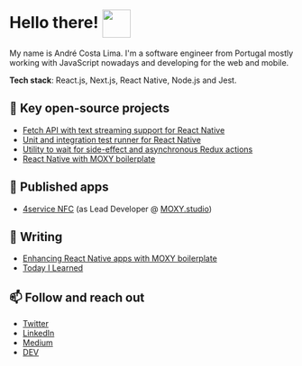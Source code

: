 # Hello there! <img align="center" src="https://emojis.slackmojis.com/emojis/images/1531849430/4246/blob-sunglasses.gif?1531849430" width="50"/>

My name is André Costa Lima. I'm a software engineer from Portugal mostly working with JavaScript nowadays and developing for the web and mobile.

**Tech stack**: React.js, Next.js, React Native, Node.js and Jest.

## 🚀 Key open-source projects

- [Fetch API with text streaming support for React Native](https://github.com/react-native-community/fetch)
- [Unit and integration test runner for React Native](https://github.com/acostalima/react-native-test-runner)
- [Utility to wait for side-effect and asynchronous Redux actions](https://github.com/moxystudio/redux-await-actions)
- [React Native with MOXY boilerplate](https://github.com/moxystudio/react-native-with-moxy)

## 🚀 Published apps

- [4service NFC](https://www.tridonic.com/com/en/products/companionsuite-4service-nfc-app.asp) (as Lead Developer @ [MOXY.studio](https://moxy.studio/))

## 📰 Writing

- [Enhancing React Native apps with MOXY boilerplate](https://hackernoon.com/enhancing-react-native-applications-with-moxy-boilerplate-hg1l3txk)
- [Today I Learned](https://til.andrecostalima.dev/)

## 📫 Follow and reach out

- [Twitter](https://twitter.com/acostalima_pt)
- [LinkedIn](https://www.linkedin.com/in/andrecostalima/?locale=en_US)
- [Medium](https://medium.com/@acostalima)
- [DEV](https://dev.to/acostalima)

